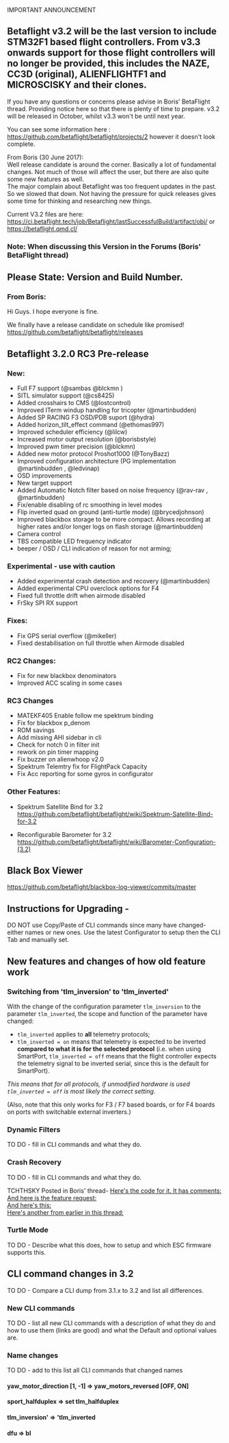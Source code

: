 IMPORTANT ANNOUNCEMENT

## Betaflight v3.2 will be the last version to include STM32F1 based flight controllers. From v3.3 onwards support for those flight controllers will no longer be provided, this includes the NAZE, CC3D (original), ALIENFLIGHTF1 and MICROSCISKY and their clones.

If you have any questions or concerns please advise in Boris' BetaFlight thread. Providing notice here so that there is plenty of time to prepare. v3.2 will be released in October, whilst v3.3 won't be until next year.

You can see some information here : https://github.com/betaflight/betaflight/projects/2 however it doesn't look complete.

From Boris (30 June 2017):   
Well release candidate is around the corner.
Basically a lot of fundamental changes. Not much of those will affect the user, but there are also quite some new features as well.   
The major complain about Betaflight was too frequent updates in the past. So we slowed that down. Not having the pressure for quick releases gives some time for thinking and researching new things.  

Current V3.2 files are here: https://ci.betaflight.tech/job/Betaflight/lastSuccessfulBuild/artifact/obj/ 
or https://betaflight.qmd.cl/

### Note: When discussing this Version in the Forums (Boris' BetaFlight thread)   
## Please State: Version and Build Number.


### From Boris:  
Hi Guys. I hope everyone is fine.

We finally have a release candidate on schedule like promised!   
https://github.com/betaflight/betaflight/releases

## Betaflight 3.2.0 RC3 Pre-release

### New:

- Full F7 support (@sambas @blckmn )
- SITL simulator support (@cs8425)
- Added crosshairs to CMS (@lostcontrol)
- Improved ITerm windup handling for tricopter (@martinbudden)
- Added SP RACING F3 OSD/PDB suport (@hydra)
- Added horizon_tilt_effect command (@ethomas997)
- Improved scheduler efficiency (@lilcw)
- Increased motor output resolution (@borisbstyle)
- Improved pwm timer precision (@blckmn)
- Added new motor protocol Proshot1000 (@TonyBazz)
- Improved configuration architecture (PG implementation @martinbudden , @ledvinap)
- OSD improvements
- New target support
- Added Automatic Notch filter based on noise frequency (@rav-rav , @martinbudden)
- Fix/enable disabling of rc smoothing in level modes
- Flip inverted quad on ground (anti-turtle mode) (@brycedjohnson)
- Improved blackbox storage to be more compact. Allows recording at higher rates and/or longer logs on flash storage (@martinbudden)
- Camera control
- TBS compatible LED frequency indicator
- beeper / OSD / CLI indication of reason for not arming;

### Experimental - use with caution

- Added experimental crash detection and recovery (@martinbudden)
- Added experimental CPU overclock options for F4
- Fixed full throttle drift when airmode disabled
- FrSky SPI RX support

### Fixes:

- Fix GPS serial overflow (@mikeller)
- Fixed destabilisation on full throttle when Airmode disabled

### RC2 Changes:  
- Fix for new blackbox denominators
- Improved ACC scaling in some cases  

### RC3 Changes
- MATEKF405 Enable follow me spektrum binding
- Fix for blackbox p_denom
- ROM savings
- Add missing AHI sidebar in cli
- Check for notch 0 in filter init
- rework on pin timer mapping
- Fix buzzer on alienwhoop v2.0
- Spektrum Telemtry fix for FlightPack Capacity
- Fix Acc reporting for some gyros in configurator

### Other Features:   

- Spektrum Satellite Bind for 3.2  
https://github.com/betaflight/betaflight/wiki/Spektrum-Satellite-Bind-for-3.2

- Reconfigurable Barometer for 3.2  
https://github.com/betaflight/betaflight/wiki/Barometer-Configuration-(3.2)

## Black Box Viewer
https://github.com/betaflight/blackbox-log-viewer/commits/master

## Instructions for Upgrading - 

DO NOT use Copy/Paste of CLI commands since many have changed- either names or new ones.
Use the latest Configurator to setup then the CLI Tab and manually set.

## New features and changes of how old feature work

### Switching from 'tlm_inversion' to 'tlm_inverted'

With the change of the configuration parameter `tlm_inversion` to the parameter `tlm_inverted`, the scope and function of the parameter have changed:

- `tlm_inverted` applies to **all** telemetry protocols;
- `tlm_inverted = on` means that telemetry is expected to be inverted **compared to what it is for the selected protocol** (i.e. when using SmartPort, `tlm_inverted = off` means that the flight controller expects the telemetry signal to be inverted serial, since this is the default for SmartPort).

_This means that for all protocols, if unmodified hardware is used `tlm_inverted = off` is most likely the correct setting._

(Also, note that this only works for F3 / F7 based boards, or for F4 boards on ports with switchable external inverters.)

### Dynamic Filters

TO DO - fill in CLI commands and what they do.

### Crash Recovery

TO DO - fill in CLI commands and what they do.

TCHTHSKY Posted in Boris' thread-
[Here's the code for it. It has comments: ](https://github.com/kc10kevin/betaflight/blob/master/src/main/flight/pid.c)   
[And here is the feature request: ](https://github.com/betaflight/betaflight/issues/2731)   
[And here's this: ](http://stackissue.com/betaflight/betaflight/added-experimental-crash-detection-and-recovery-2783.html)   
[Here's another from earlier in this thread:](https://www.rcgroups.com/forums/showpost.php?p=37951070&postcount=49982)   

### Turtle Mode  

TO DO - Describe what this does, how to setup and which ESC firmware supports this.


## CLI command changes in 3.2

TO DO - Compare a CLI dump from 3.1.x to 3.2 and list all differences.

### New CLI commands

TO DO - list all new CLI commands with a description of what they do and how to use them (links are good) and what the Default and optional values are.

### Name changes

TO DO - add to this list all CLI commands that changed names
 
#### yaw_motor_direction [1, -1] => yaw_motors_reversed [OFF, ON]
#### sport_halfduplex => set tlm_halfduplex
#### tlm_inversion' => 'tlm_inverted
#### dfu => bl
